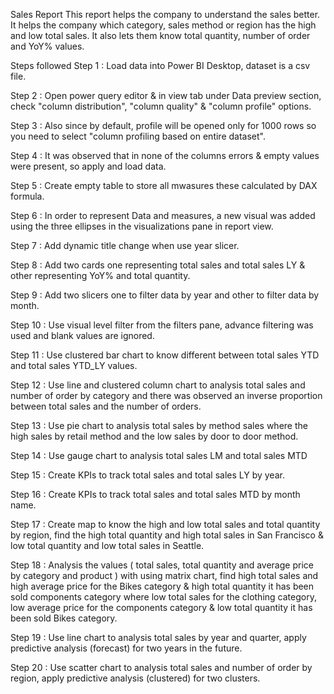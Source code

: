 Sales Report
This report helps the company to understand the sales better. It helps the company which category, sales method or region has the high and low total sales. It also lets them know total quantity, number of order and YoY% values.

Steps followed
Step 1 : Load data into Power BI Desktop, dataset is a csv file.

Step 2 : Open power query editor & in view tab under Data preview section, check "column distribution", "column quality" & "column profile" options.

Step 3 : Also since by default, profile will be opened only for 1000 rows so you need to select "column profiling based on entire dataset".

Step 4 : It was observed that in none of the columns errors & empty values were present, so apply and load data.

Step 5 : Create empty table to store all mwasures these calculated by DAX formula.

Step 6 : In order to represent Data and measures, a new visual was added using the three ellipses in the visualizations pane in report view.

Step 7 : Add dynamic title change when use year slicer.

Step 8 : Add two cards one representing total sales and total sales LY & other representing YoY% and total quantity.

Step 9 : Add two slicers one to filter data by year and other to filter data by month.

Step 10 : Use visual level filter from the filters pane, advance filtering was used and blank values are ignored.

Step 11 : Use clustered bar chart to know different between total sales YTD and total sales YTD_LY values.

Step 12 : Use line and clustered column chart to analysis total sales and number of order by category and there was observed an inverse proportion between total sales and the number of orders.

Step 13 : Use pie chart to analysis total sales by method sales where the high sales by retail method and the low sales by door to door method.

Step 14 : Use gauge chart to analysis total sales LM and total sales MTD

Step 15 : Create KPIs to track total sales and total sales LY by year.

Step 16 : Create KPIs to track total sales and total sales MTD by month name.

Step 17 : Create map to know the high and low total sales and total quantity by region, find the high total quantity and high total sales in San Francisco & low total quantity and low total sales in Seattle.

Step 18 : Analysis the values ( total sales, total quantity and average price by category and product ) with using matrix chart, find high total sales and high average price for the Bikes category & high total quantity it has been sold components category where low total sales for the clothing category, low average price for the components category & low total quantity it has been sold Bikes category.

Step 19 : Use line chart to analysis total sales by year and quarter, apply predictive analysis (forecast) for two years in the future.

Step 20 : Use scatter chart to analysis total sales and number of order by region, apply predictive analysis (clustered) for two clusters.

